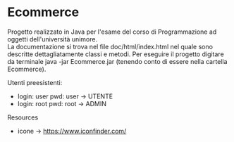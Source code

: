 
# Ecommerce
Progetto realizzato in Java per l'esame del corso di Programmazione ad oggetti dell'università unimore.</br>
La documentazione si trova nel file doc/html/index.html nel quale sono descritte dettagliatamente classi e metodi.
Per eseguire il progetto digitare da terminale java -jar Ecommerce.jar (tenendo conto di essere nella cartella Ecommerce).

Utenti preesistenti:
  * login: user pwd: user -> UTENTE
  * login: root pwd: root -> ADMIN

Resources
  * icone -> https://www.iconfinder.com/
